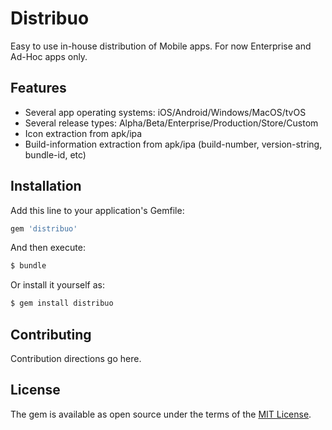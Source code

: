 # Distribuo

Easy to use in-house distribution of Mobile apps. For now Enterprise and Ad-Hoc apps only.

## Features

- Several app operating systems: iOS/Android/Windows/MacOS/tvOS
- Several release types: Alpha/Beta/Enterprise/Production/Store/Custom
- Icon extraction from apk/ipa
- Build-information extraction from apk/ipa (build-number, version-string, bundle-id, etc)

## Installation

Add this line to your application's Gemfile:

```ruby
gem 'distribuo'
```

And then execute:

```bash
$ bundle
```

Or install it yourself as:

```bash
$ gem install distribuo
```

## Contributing

Contribution directions go here.

## License

The gem is available as open source under the terms of the [MIT License](https://opensource.org/licenses/MIT).

